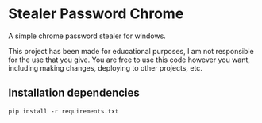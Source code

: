 # Stealer Password Chrome

A simple chrome password stealer for windows.

This project has been made for educational purposes, I am not responsible for the use that you give. You are free to use this code however you want, including making changes, deploying to other projects, etc.

## Installation dependencies

```pip install -r requirements.txt```
